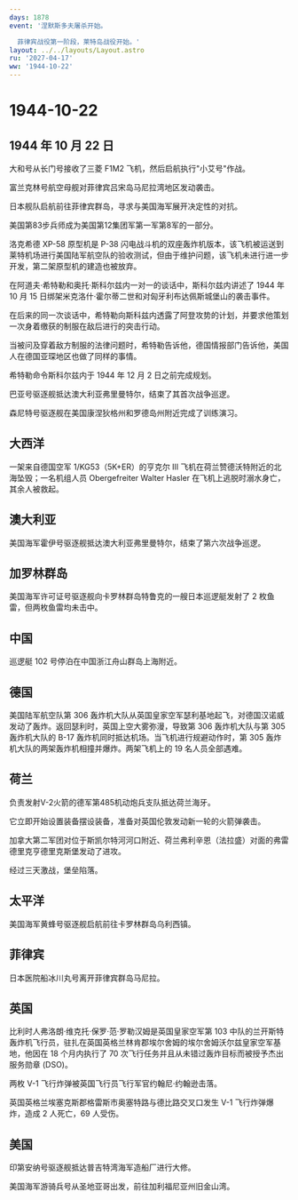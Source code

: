 ```yaml
---
days: 1878
event: '涅默斯多夫屠杀开始。

  菲律宾战役第一阶段，莱特岛战役开始。'
layout: ../../layouts/Layout.astro
ru: '2027-04-17'
ww: '1944-10-22'
---
```


# 1944-10-22

## 1944 年 10 月 22 日

大和号从长门号接收了三菱 F1M2 飞机，然后启航执行"小艾号"作战。

富兰克林号航空母舰对菲律宾吕宋岛马尼拉湾地区发动袭击。

日本舰队启航前往菲律宾群岛，寻求与美国海军展开决定性的对抗。

美国第83步兵师成为美国第12集团军第一军第8军的一部分。

洛克希德 XP-58 原型机是 P-38
闪电战斗机的双座轰炸机版本，该飞机被运送到莱特机场进行美国陆军航空队的验收测试，但由于维护问题，该飞机未进行进一步开发，第二架原型机的建造也被放弃。

在阿道夫·希特勒和奥托·斯科尔兹内一对一的谈话中，斯科尔兹内讲述了 1944 年
10 月 15 日绑架米克洛什·霍尔蒂二世和对匈牙利布达佩斯城堡山的袭击事件。

在后来的同一次谈话中，希特勒向斯科兹内透露了阿登攻势的计划，并要求他策划一次身着缴获的制服在敌后进行的突击行动。

当被问及穿着敌方制服的法律问题时，希特勒告诉他，德国情报部门告诉他，美国人在德国亚琛地区也做了同样的事情。

希特勒命令斯科尔兹内于 1944 年 12 月 2 日之前完成规划。

巴亚号驱逐舰抵达澳大利亚弗里曼特尔，结束了其首次战争巡逻。

森尼特号驱逐舰在美国康涅狄格州和罗德岛州附近完成了训练演习。

## 大西洋

一架来自德国空军 1/KG53（5K+ER）的亨克尔 III
飞机在荷兰赞德沃特附近的北海坠毁；一名机组人员 Obergefreiter Walter
Hasler 在飞机上逃脱时溺水身亡，其余人被救起。

## 澳大利亚

美国海军霍伊号驱逐舰抵达澳大利亚弗里曼特尔，结束了第六次战争巡逻。

## 加罗林群岛

美国海军许可证号驱逐舰向卡罗林群岛特鲁克的一艘日本巡逻艇发射了 2
枚鱼雷，但两枚鱼雷均未击中。

## 中国

巡逻艇 102 号停泊在中国浙江舟山群岛上海附近。

## 德国

美国陆军航空队第 306
轰炸机大队从英国皇家空军瑟利基地起飞，对德国汉诺威发动了轰炸。返回瑟利时，英国上空大雾弥漫，导致第
306 轰炸机大队与第 305 轰炸机大队的 B-17
轰炸机同时抵达机场。当飞机进行规避动作时，第 305
轰炸机大队的两架轰炸机相撞并爆炸。两架飞机上的 19 名人员全部遇难。

## 荷兰

负责发射V-2火箭的德军第485机动炮兵支队抵达荷兰海牙。

它立即开始设置装备摆设装备，准备对英国伦敦发动新一轮的火箭弹袭击。

加拿大第二军团对位于斯凯尔特河河口附近、荷兰弗利辛恩（法拉盛）对面的弗雷德里克亨德里克斯堡发动了进攻。

经过三天激战，堡垒陷落。

## 太平洋

美国海军黄蜂号驱逐舰启航前往卡罗林群岛乌利西镇。

## 菲律宾

日本医院船冰川丸号离开菲律宾群岛马尼拉。

## 英国

比利时人弗洛朗·维克托·保罗·范·罗勒汉姆是英国皇家空军第 103
中队的兰开斯特轰炸机飞行员，驻扎在英国英格兰林肯郡埃尔舍姆的埃尔舍姆沃尔兹皇家空军基地，他因在
18 个月内执行了 70 次飞行任务并且从未错过轰炸目标而被授予杰出服务勋章
(DSO)。

两枚 V-1 飞行炸弹被英国飞行员飞行军官约翰尼·约翰逊击落。

英国英格兰埃塞克斯郡格雷斯市奥塞特路与德比路交叉口发生 V-1
飞行炸弹爆炸，造成 2 人死亡，69 人受伤。

## 美国

印第安纳号驱逐舰抵达普吉特湾海军造船厂进行大修。

美国海军游骑兵号从圣地亚哥出发，前往加利福尼亚州旧金山湾。
